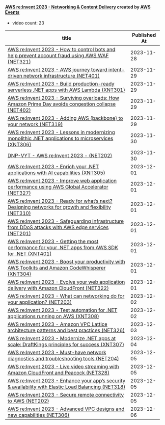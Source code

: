 

#### [AWS re:Invent 2023 - Networking & Content Delivery](https://www.youtube.com/playlist?list=PL2yQDdvlhXf-z265uBFVcvoAG-OXy7530) created by [AWS Events](https://www.youtube.com/channel/UCdoadna9HFHsxXWhafhNvKw)

* video count: 23 

| title                                                                                                                                               | Published At |
| --------------------------------------------------------------------------------------------------------------------------------------------------- | ------------ |
| [AWS re:Invent 2023 - How to control bots and help prevent account fraud using AWS WAF (NET321)](https://www.youtube.com/watch?v=AD2PBzhzIv8)       | 2023-11-28   |
| [AWS re:Invent 2023 - AWS journey toward intent-driven network infrastructure (NET401)](https://www.youtube.com/watch?v=B3dtiSYriZc)                | 2023-11-29   |
| [AWS re:Invent 2023 - Build production-ready serverless .NET apps with AWS Lambda (XNT301)](https://www.youtube.com/watch?v=OWBazBRsF2A)            | 2023-11-29   |
| [AWS re:Invent 2023 - Surviving overloads: How Amazon Prime Day avoids congestion collapse (NET402)](https://www.youtube.com/watch?v=fOYOvp6X10g)   | 2023-11-29   |
| [AWS re:Invent 2023 - Adding AWS (backbone) to your network (NET319)](https://www.youtube.com/watch?v=GrsWSMiE264)                                  | 2023-11-29   |
| [AWS re:Invent 2023 - Lessons in modernizing monolithic .NET applications to microservices (XNT306)](https://www.youtube.com/watch?v=yWYzPhuFY8k)   | 2023-11-30   |
| [DNP-VYT - AWS re:Invent 2023 - (NET202)](https://www.youtube.com/watch?v=LDgXv6OVwg8)                                                              | 2023-11-30   |
| [AWS re:Invent 2023 - Enrich your .NET applications with AI capabilities (XNT305)](https://www.youtube.com/watch?v=I5qdrbi72ho)                     | 2023-12-01   |
| [AWS re:Invent 2023 - Improve web application performance using AWS Global Accelerator (NET327)](https://www.youtube.com/watch?v=ecNDlRNWW3w)       | 2023-12-01   |
| [AWS re:Invent 2023 - Ready for what’s next? Designing networks for growth and flexibility (NET310)](https://www.youtube.com/watch?v=FkWOhTZSfdA)   | 2023-12-01   |
| [AWS re:Invent 2023 - Safeguarding infrastructure from DDoS attacks with AWS edge services (NET201)](https://www.youtube.com/watch?v=KpAao6ox-cM)   | 2023-12-01   |
| [AWS re:Invent 2023 - Getting the most performance for your .NET apps from AWS SDK for .NET (XNT401)](https://www.youtube.com/watch?v=t3swORUjuBk)  | 2023-12-01   |
| [AWS re:Invent 2023 - Boost your productivity with AWS Toolkits and Amazon CodeWhisperer (XNT304)](https://www.youtube.com/watch?v=23xghoCEe6M)     | 2023-12-01   |
| [AWS re:Invent 2023 - Evolve your web application delivery with Amazon CloudFront (NET322)](https://www.youtube.com/watch?v=iarHEfav9NM)            | 2023-12-01   |
| [AWS re:Invent 2023 - What can networking do for your application? (NET203)](https://www.youtube.com/watch?v=tUh26i8uY9Q)                           | 2023-12-02   |
| [AWS re:Invent 2023 - Test automation for .NET applications running on AWS (XNT308)](https://www.youtube.com/watch?v=-apwtOMItZ4)                   | 2023-12-02   |
| [AWS re:Invent 2023 - Amazon VPC Lattice architecture patterns and best practices (NET326)](https://www.youtube.com/watch?v=zQk9AIPVdXs)            | 2023-12-03   |
| [AWS re:Invent 2023 - Modernize .NET apps at scale: DraftKings principles for success (XNT307)](https://www.youtube.com/watch?v=l_jIG6TlcoQ)        | 2023-12-04   |
| [AWS re:Invent 2023 - Must-have network diagnostics and troubleshooting tools (NET204)](https://www.youtube.com/watch?v=bFgzkNU5P24)                | 2023-12-05   |
| [AWS re:Invent 2023 - Live video streaming with Amazon CloudFront and Peacock (NET328)](https://www.youtube.com/watch?v=mttGiB6AEDg)                | 2023-12-05   |
| [AWS re:Invent 2023 - Enhance your app’s security & availability with Elastic Load Balancing (NET318)](https://www.youtube.com/watch?v=6iO6wtDOKGM) | 2023-12-05   |
| [AWS re:Invent 2023 - Secure remote connectivity to AWS (NET202)](https://www.youtube.com/watch?v=yHEhrkGdnj0)                                      | 2023-12-05   |
| [AWS re:Invent 2023 - Advanced VPC designs and new capabilities (NET306)](https://www.youtube.com/watch?v=cRdDCkbE4es)                              | 2023-12-06   |
